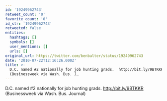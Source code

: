 ```yaml
---
id: '19249962743'
retweet_count: '0'
favorite_count: '0'
id_str: '19249962743'
retweeted: false
entities:
  hashtags: []
  symbols: []
  user_mentions: []
  urls: []
original_url: https://twitter.com/benbalter/status/19249962743
date: '2010-07-22T12:16:26.000Z'
title: >-
  D.C. named #2 nationally for job hunting grads.  http://bit.ly/9BTKKR
  (Businessweek via Wash. Bus. J…
---
```


D.C. named #2 nationally for job hunting grads.  http://bit.ly/9BTKKR (Businessweek via Wash. Bus. Journal)